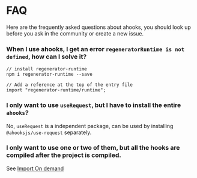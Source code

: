# FAQ

Here are the frequently asked questions about ahooks, you should look up before you ask in the community or create a new issue. 

### When I use ahooks, I get an error `regeneratorRuntime is not defined`, how can I solve it?

```
// install regenerator-runtime
npm i regenerator-runtime --save

// Add a reference at the top of the entry file
import "regenerator-runtime/runtime";
```

### I only want to use `useRequest`, but I have to install the entire `ahooks`?

No, `useRequest` is a independent package, can be used by installing `@ahooksjs/use-request` separately.

### I only want to use one or two of them, but all the hooks are compiled after the project is compiled.

See [Import On demand](/docs/getting-started?anchor=import-on-demand)
